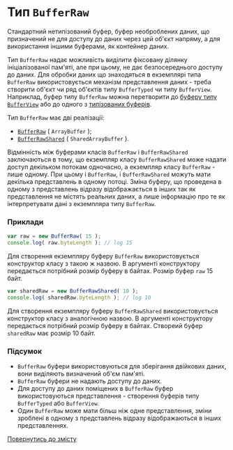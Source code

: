 # Тип <code>BufferRaw</code>

Стандартний нетипізований буфер, буфер необроблених даних, що призначений не для доступу до даних через цей об'єкт напряму, а для використання іншими буферами, як контейнер даних.

Тип `BufferRaw` надає можливість виділити фіксовану ділянку ініціалізованої пам'яті, але при цьому, не дає безпосереднього доступу до даних. Для обробки даних що знаходяться в екземплярі типа `BufferRaw` використовується механізм представлення даних - треба створити об'єкт чи ряд об'єктів типу `BufferTyped` чи типу `BufferView`. Наприклад, буфер типу `BufferRaw` можна перетворити до [буферу типу `BufferView`](./BufferView.md) або до одного з [типізованих буферів](./BufferTyped.md).

Тип `BufferRaw` має дві реалізації:

- [`BufferRaw`](https://developer.mozilla.org/en-US/docs/Web/JavaScript/Reference/Global_Objects/ArrayBuffer) ( `ArrayBuffer` );
- [`BufferRawShared`](https://developer.mozilla.org/en-US/docs/Web/JavaScript/Reference/Global_Objects/SharedArrayBuffer) ( `SharedArrayBuffer` ).

Відмінність між буферами класів `BufferRaw` і `BufferRawShared` заключаються в тому, що екземпляр класу `BufferRawShared` може надати доступ декільком потокам одночасно, а екземпляр класу `BufferRaw` -  лише одному. При цьому і `BufferRaw`, і `BufferRawShared` можуть мати декілька представлень в одному потоці. Зміна буферу, що проведена в одному з представлень відразу відображається в інших так як представлення не містять реальних даних, а лише інформацію про те як інтерпретувати дані з екземпляра типу `BufferRaw`.

### Приклади

```js
var raw = new BufferRaw( 15 );
console.log( raw.byteLength ); // log 15
```

Для створення екземпляру буферу `BufferRaw` використовується конструктор класу з такою ж назвою. В аргументі конструктору передається потрібний розмір буферу в байтах. Розмір буфер `raw` 15 байт.

```js
var sharedRaw = new BufferRawShared( 10 );
console.log( sharedRaw.byteLength ); // log 10
```

Для створення екземпляру буферу `BufferRawShared` використовується конструктор класу з аналогічною назвою. В аргументі конструктору передається потрібний розмір буферу в байтах. Створеий буфер `sharedRaw` має розмір 10 байт.

### Підсумок

- `BufferRaw` буфери використовуються для зберігання двійкових даних, вони виділяють визначений об'єм пам'яті.
- `BufferRaw` буфери не надають доступу до даних.
- Для доступу до даних поміщених в `BufferRaw` буфер використовуються представлення - створення буферів типу `BufferTyped` або `BufferView`.
- Один `BufferRaw` може мати більш ніж одне представлення, зміни зроблені в одному з представлень відразу відображаються в інших представленнях.

[Повернутись до змісту](../README.md#Концепції)
